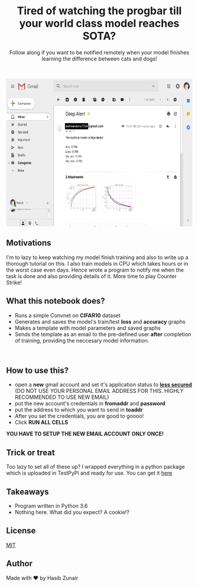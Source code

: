 <h1 align="center">
  Tired of watching the progbar till your world class model reaches SOTA?
</h1>

<p align="center">
  Follow along if you want to be notified remotely when your model finishes learning the difference between cats and dogs!
</p>

<br/>

<p align="center">
  <a href="#"><img src="output.png" height=400/></a>
</p>


## Motivations
<p> 
I'm to lazy to keep watching my model finish training and also to write up a thorough tutorial on this. I also train models in CPU which takes hours or in the worst case even days. Hence wrote a program to notify me when the task is done and also providing details of it. More time to play Counter Strike! 
</p>

## What this notebook does?

* Runs a simple Convnet on **CIFAR10** dataset
* Generates and saves the model's train/test **loss** and **accuracy** graphs
* Makes a template with model parameters and saved graphs
* Sends the template as an email to the pre-defined user **after** completion of training, providing the neccesary model information.
<br>

## How to use this?

* open a **new** gmail account and set it's application status to [**less secured**](https://myaccount.google.com/intro/security) (DO NOT USE YOUR PERSONAL EMAIL ADDRESS FOR THIS. HIGHLY  RECOMMENDED TO USE NEW EMAIL)
* put the new account's credentials in **fromaddr** and **password**
* put the address to which you want to send in **toaddr**
* After you set the credentials, you are good to goooo!
* Click **RUN ALL CELLS**

**YOU HAVE TO SETUP THE NEW EMAIL ACCOUNT ONLY ONCE!**


## Trick or treat

Too lazy to set all of these up? I wrapped everything in a python package which is uploaded in TestPyPi and ready for use. You can get it [here](https://test.pypi.org/project/pynotify/)

## Takeaways

* Program written in Python 3.6
* Nothing here. What did you expect? A cookie!?

## License
[MIT](https://github.com/hasibzunair/boss-detector/blob/master/LICENSE)

## Author
Made with ❤️ by Hasib Zunair
